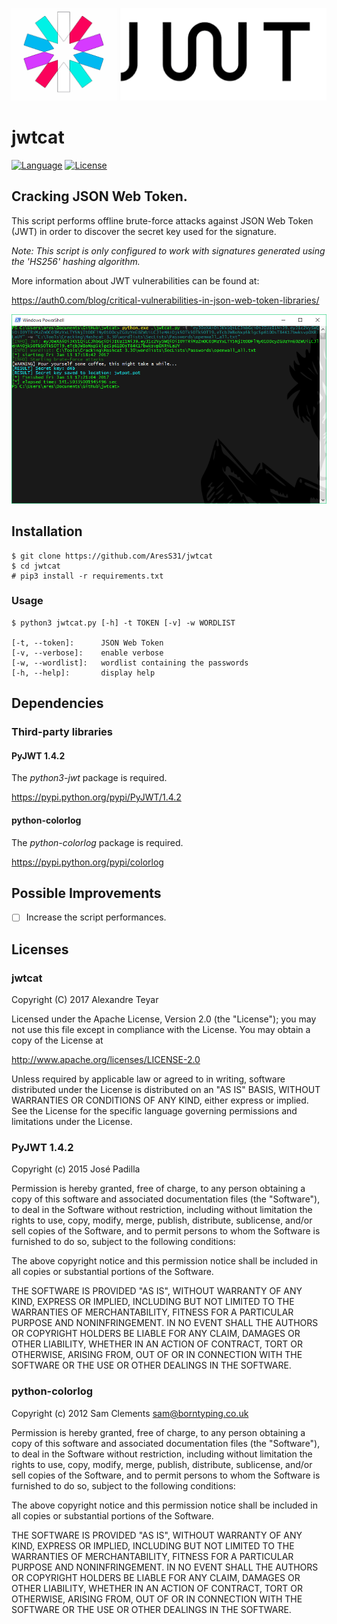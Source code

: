 ![JSON Web Token Cracker](images/jwtcat_logo.png)
# jwtcat
[![Language](https://img.shields.io/badge/Lang-Python-blue.svg)](https://www.python.org)
[![License](https://img.shields.io/badge/License-Apache%202.0-red.svg)](https://opensource.org/licenses/Apache-2.0)

## Cracking JSON Web Token.
This script performs offline brute-force attacks against JSON Web Token (JWT) in order to discover the secret key used for the signature. 

*Note: This script is only configured to work with signatures generated using the 'HS256' hashing algorithm.*

More information about JWT vulnerabilities can be found at:

<https://auth0.com/blog/critical-vulnerabilities-in-json-web-token-libraries/>

![example](images/example.png)

## Installation
```
$ git clone https://github.com/AresS31/jwtcat
$ cd jwtcat
# pip3 install -r requirements.txt
```

### Usage
```
$ python3 jwtcat.py [-h] -t TOKEN [-v] -w WORDLIST

[-t, --token]:      JSON Web Token 
[-v, --verbose]:    enable verbose
[-w, --wordlist]:   wordlist containing the passwords
[-h, --help]:       display help
```

## Dependencies
### Third-party libraries
#### PyJWT 1.4.2
The *python3-jwt* package is required. 

<https://pypi.python.org/pypi/PyJWT/1.4.2> 

#### python-colorlog
The *python-colorlog* package is required. 

<https://pypi.python.org/pypi/colorlog>

## Possible Improvements
- [ ] Increase the script performances.

## Licenses
### jwtcat
Copyright (C) 2017 Alexandre Teyar

Licensed under the Apache License, Version 2.0 (the "License");
you may not use this file except in compliance with the License.
You may obtain a copy of the License at

<http://www.apache.org/licenses/LICENSE-2.0>

Unless required by applicable law or agreed to in writing, software
distributed under the License is distributed on an "AS IS" BASIS,
WITHOUT WARRANTIES OR CONDITIONS OF ANY KIND, either express or implied.
See the License for the specific language governing permissions and
   limitations under the License. 

### PyJWT 1.4.2
Copyright (c) 2015 José Padilla

Permission is hereby granted, free of charge, to any person obtaining a copy
of this software and associated documentation files (the "Software"), to deal
in the Software without restriction, including without limitation the rights
to use, copy, modify, merge, publish, distribute, sublicense, and/or sell
copies of the Software, and to permit persons to whom the Software is
furnished to do so, subject to the following conditions:

The above copyright notice and this permission notice shall be included in all
copies or substantial portions of the Software.

THE SOFTWARE IS PROVIDED "AS IS", WITHOUT WARRANTY OF ANY KIND, EXPRESS OR
IMPLIED, INCLUDING BUT NOT LIMITED TO THE WARRANTIES OF MERCHANTABILITY,
FITNESS FOR A PARTICULAR PURPOSE AND NONINFRINGEMENT. IN NO EVENT SHALL THE
AUTHORS OR COPYRIGHT HOLDERS BE LIABLE FOR ANY CLAIM, DAMAGES OR OTHER
LIABILITY, WHETHER IN AN ACTION OF CONTRACT, TORT OR OTHERWISE, ARISING FROM,
OUT OF OR IN CONNECTION WITH THE SOFTWARE OR THE USE OR OTHER DEALINGS IN THE
SOFTWARE.

### python-colorlog
Copyright (c) 2012 Sam Clements sam@borntyping.co.uk

Permission is hereby granted, free of charge, to any person obtaining a copy
of this software and associated documentation files (the "Software"), to deal
in the Software without restriction, including without limitation the rights
to use, copy, modify, merge, publish, distribute, sublicense, and/or sell
copies of the Software, and to permit persons to whom the Software is
furnished to do so, subject to the following conditions:

The above copyright notice and this permission notice shall be included in all
copies or substantial portions of the Software.

THE SOFTWARE IS PROVIDED "AS IS", WITHOUT WARRANTY OF ANY KIND, EXPRESS OR
IMPLIED, INCLUDING BUT NOT LIMITED TO THE WARRANTIES OF MERCHANTABILITY,
FITNESS FOR A PARTICULAR PURPOSE AND NONINFRINGEMENT. IN NO EVENT SHALL THE
AUTHORS OR COPYRIGHT HOLDERS BE LIABLE FOR ANY CLAIM, DAMAGES OR OTHER
LIABILITY, WHETHER IN AN ACTION OF CONTRACT, TORT OR OTHERWISE, ARISING FROM,
OUT OF OR IN CONNECTION WITH THE SOFTWARE OR THE USE OR OTHER DEALINGS IN THE
SOFTWARE.
